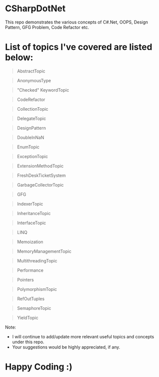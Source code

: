 # CSharpDotNet
This repo demonstrates the various concepts of C#.Net, OOPS, Design Pattern, GFG Problem, Code Refactor etc. 

# List of topics I've covered are listed below:

> AbstractTopic

> AnonymousType

> "Checked" KeywordTopic

> CodeRefactor

> CollectionTopic

> DelegateTopic

> DesignPattern

> DoubleInNaN

> EnumTopic

> ExceptionTopic

> ExtensionMethodTopic

> FreshDeskTicketSystem

> GarbageCollectorTopic

> GFG

> IndexerTopic

> InheritanceTopic

> InterfaceTopic

> LINQ

> Memoization

> MemoryManagementTopic

> MultithreadingTopic

> Performance

> Pointers

> PolymorphismTopic

> RefOutTuples

> SemaphoreTopic

> YieldTopic


Note: 
- I will continue to add/update more relevant useful topics and concepts under this repo. 
- Your suggestions would be highly appreciated, if any.

# Happy Coding :) 

